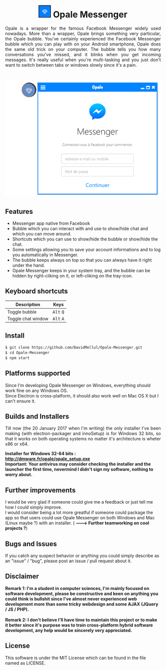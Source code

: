 
<h1 align='center'>
<img alt='Opale-Messenger' height="40px" src='./images/icone.png'>
  Opale Messenger 
</h1>

<p align="justify">
  Opale is a wrapper for the famous Facebook Messenger widely used nowadays. More than a wrapper, Opale brings
something very particular, the Opale bubble. You've certainly experienced the Facebook Messenger bubble which you
can play with on your Android smartphone, Opale does the same old trick on your computer. The bubble tells you
how many conversations you've missed, and it blinks when you get incoming messages. It's really useful when you're
multi-tasking and you just don't want to switch between tabs or windows slowly since it's a pain. </p>

<h1 align='center'>
<img alt='Opale-Messenger' src='./images/screen.png'>
</h1>

## Features

- Messenger app native from Facebook
- Bubble which you can interact with and use to show/hide chat and which you can move around.
- Shortcuts which you can use to show/hide the bubble or show/hide the chat.
- Some settings allowing you to save your account informations and to log you automatically in Messenger.
- The bubble keeps always on top so that you can always have it right under the hand.
- Opale Messenger keeps in your system tray, and the bubble can be hidden by right-cliking on it, or left-cliking on the tray-icon.

## Keyboard shortcuts

Description            | Keys
-----------------------| -----------------------
Toggle bubble          | <kbd>Alt</kbd> <kbd>Q</kbd>
Toggle chat window     | <kbd>Alt</kbd> <kbd>A</kbd>



## Install

```sh
$ git clone https://github.com/DavidMellul/Opale-Messenger.git
$ cd Opale-Messenger
$ npm start
```

## Platforms supported

Since I'm developing Opale Messenger on Windows, everything should work fine on any Windows OS. <br />
Since Electron is cross-platform, it should also work well on Mac OS X but I can't ensure it.


## Builds and Installers

<p align="justify">Till now (the 20 January 2017 when I'm writing) the only installer I've been making (with electron-packager and innoSetup) is for Windows 32 bits, so that it works on both operating systems no matter it's architecture is wheter x86 or x64.</p>

<strong>Installer for Windows 32-64 bits : http://dmware.fr/opale/opale_setup.exe</strong> <br />
<strong>Important:  Your antivirus may consider checking the installer and the launcher the first time, nevermind I didn't sign my software, nothing to worry about.</strong>


## Further improvements


I would be very glad if someone could give me a feedback or just tell me how I could simply improve. <br />
I would consider being a lot more greatful if someone  could package the app so that users could use Opale Messenger on both Windows and Mac (Linux maybe ?) with an installer. (<strong> ---> Further teamworking on cool projects ?</strong>)

## Bugs and Issues

If you catch any suspect behavior or anything you could simply describe as an "issue" / "bug", please post an issue / pull request about it.

## Disclaimer 

<strong>Remark 1: I'm a student in computer sciences, I'm mainly focused on software development, please be constructive and keen on anything you could think is bullshit since I've almost never experienced web development more than some tricky webdesign and some AJAX (JQuery / JS / PHP). </strong><br /><br />
<strong>Remark 2: I don't believe I'll have time to maintain this project or to make it better since it's purpose was to train cross-platform hybrid software development, any help would be sincerely very appreciated.</strong>

## License

This software is under the MIT License which can be found in the file named as LICENSE.

